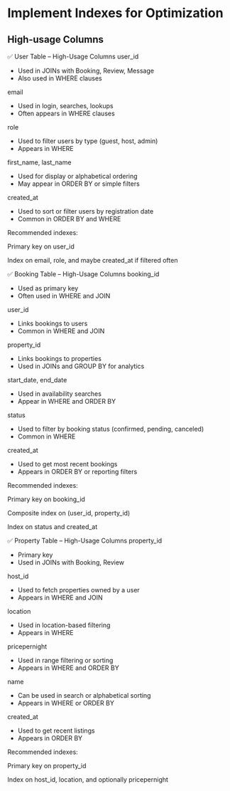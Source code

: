 # Implement Indexes for Optimization

## High-usage Columns

✅ User Table – High-Usage Columns
user_id

- Used in JOINs with Booking, Review, Message
- Also used in WHERE clauses

email

- Used in login, searches, lookups
- Often appears in WHERE clauses

role

- Used to filter users by type (guest, host, admin)
- Appears in WHERE

first_name, last_name

- Used for display or alphabetical ordering
- May appear in ORDER BY or simple filters

created_at

- Used to sort or filter users by registration date
- Common in ORDER BY and WHERE

Recommended indexes:

Primary key on user_id

Index on email, role, and maybe created_at if filtered often

✅ Booking Table – High-Usage Columns
booking_id

- Used as primary key
- Often used in WHERE and JOIN

user_id

- Links bookings to users
- Common in WHERE and JOIN

property_id

- Links bookings to properties
- Used in JOINs and GROUP BY for analytics

start_date, end_date

- Used in availability searches
- Appear in WHERE and ORDER BY

status

- Used to filter by booking status (confirmed, pending, canceled)
- Common in WHERE

created_at

- Used to get most recent bookings
- Appears in ORDER BY or reporting filters

Recommended indexes:

Primary key on booking_id

Composite index on (user_id, property_id)

Index on status and created_at

✅ Property Table – High-Usage Columns
property_id

- Primary key
- Used in JOINs with Booking, Review

host_id

- Used to fetch properties owned by a user
- Appears in WHERE and JOIN

location

- Used in location-based filtering
- Appears in WHERE

pricepernight

- Used in range filtering or sorting
- Appears in WHERE and ORDER BY

name

- Can be used in search or alphabetical sorting
- Appears in WHERE or ORDER BY

created_at

- Used to get recent listings
- Appears in ORDER BY

Recommended indexes:

Primary key on property_id

Index on host_id, location, and optionally pricepernight
